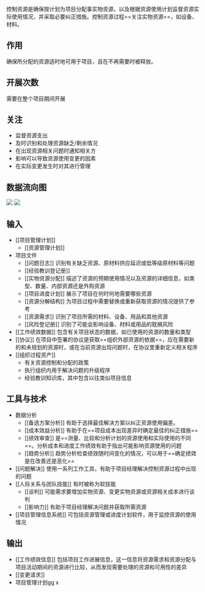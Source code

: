 控制资源是确保按计划为项目分配事实物资源，以及根据资源使用计划监督资源实际使用情况，并采取必要纠正措施。控制资源过程==关注实物资源==，如设备、材料。

## 作用
确保所分配的资源适时地可用于项目，且在不再需要时被释放。

## 开展次数
需要在整个项目期间开展

## 关注
+ 监督资源支出
+ 及时识别和处理资源缺乏/剩余情况
+ 在出现资源相关问题时通知相关方
+ 影响可以导致资源使用变更的因素
+ 在实际变更发生时对其进行管理

## 数据流向图
![](https://raw.githubusercontent.com/a812305914/PMP/main/img/202210161159607.png)
![](https://raw.githubusercontent.com/a812305914/PMP/main/img/202210161159601.png)

 ## 输入
 + [[项目管理计划]]
	 + [[资源管理计划]]
 + 项目文件
	 + [[问题日志]] 识别有关缺乏资源、原材料供应延迟或低等级原材料等问题
	 + [[经验教训登记册]] 
	 + [[实物资源分配]] 描述了资源的预期使用情况以及资源的详细信息，如类型、数量、内部资源还是外购资源
	 + [[项目进度计划]] 展示了项目在何时何地需要哪些资源
	 + [[资源分解结构]] 为项目过程中需要替换或重新获取资源的情况提供了参考
	 + [[资源需求]] 识别了项目所需的材料、设备、用品和其他资源
	 + [[风险登记册]] 识别了可能会影响设备、材料或用品的耽搁风险
 + [[工作绩效数据]] 包含有关项目状态的数据，如已使用的资源的数量和类型
 + [[协议]] 在项目中签署的协议是获取==组织外部资源的依据==，应在需要新的和未规划的资源时，或在当前资源出现问题时，在协议里重新定义相关程序
 + [[组织过程资产]]
	 + 有关资源控制和分配的政策
	 + 执行组织内用于解决问题的升级程序
	 + 经验教训知识库，其中包含以往类似项目信息


## 工具与技术
+ 数据分析
	+ [[备选方案分析]] 有助于选择最佳解决方案以纠正资源使用偏差。
	+ [[成本效益分析]] 有助于在==项目成本出现差异时确定最佳的纠正措施==
	+ [[绩效审查]] 是==测量、比较和分析计划的资源使用和实际使用的不同==。分析成本和进度工作绩效有助于指出可能影响资源使用的问题
	+ [[趋势分析]] 趋势分析检查绩效随时间变化的情况，可以用于==确定绩效是在改善还是恶化==
+ [[问题解决]] 使用一系列工作工具，有助于项目经理解决控制资源过程中出现的问题
+ [[人际关系与团队技能]] 有时被称为软技能
	+ [[谈判]] 可能需求要增加实物资源、变更实物资源或资源相关成本进行谈判
	+ [[影响力]] 有助于项目经理解决问题并获取所需资源
+ [[项目管理信息系统]] 可包括资源管理或进度计划软件，用于监控资源的使用情况

## 输出
+ [[工作绩效信息]] 包括项目工作进展信息，这一信息将资源需求和资源分配与项目活动期间的资源进行比较，从而发现需要处理的资源和可用性的差异
+ [[变更请求]]
+ 项目管理计划gg x